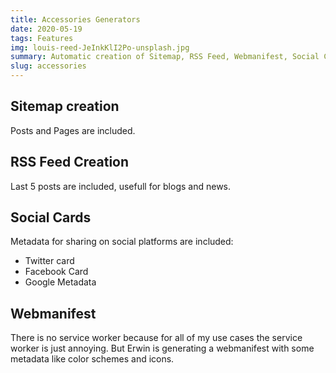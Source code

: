 ```yaml
---
title: Accessories Generators
date: 2020-05-19
tags: Features
img: louis-reed-JeInkKlI2Po-unsplash.jpg
summary: Automatic creation of Sitemap, RSS Feed, Webmanifest, Social Cards.
slug: accessories
---
```


## Sitemap creation

Posts and Pages are included.

## RSS Feed Creation
Last 5 posts are included, usefull for blogs and news.

## Social Cards

Metadata for sharing on social platforms are included:

- Twitter card
- Facebook Card
- Google Metadata

## Webmanifest

There is no service worker because for all of my use cases the service worker is just annoying. 
But Erwin is generating a webmanifest with some metadata like color schemes and icons.